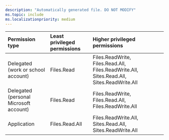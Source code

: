 ```yaml
---
description: "Automatically generated file. DO NOT MODIFY"
ms.topic: include
ms.localizationpriority: medium
---
```


|Permission type|Least privileged permissions|Higher privileged permissions|
|:---|:---|:---|
|Delegated (work or school account)|Files.Read|Files.ReadWrite, Files.Read.All, Files.ReadWrite.All, Sites.Read.All, Sites.ReadWrite.All|
|Delegated (personal Microsoft account)|Files.Read|Files.ReadWrite, Files.Read.All, Files.ReadWrite.All|
|Application|Files.Read.All|Files.ReadWrite.All, Sites.Read.All, Sites.ReadWrite.All|


